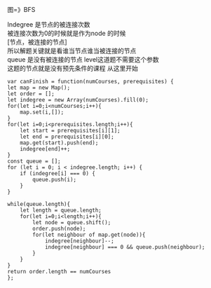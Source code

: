 图=》BFS     

Indegree 是节点的被连接次数     
被连接次数为0的时候就是作为node 的时候      
[节点，被连接的节点]      
所以解题关键就是看谁当节点谁当被连接的节点       
queue 是没有被连接的节点 level这道题不需要这个参数     
这题的节点就是没有预先条件的课程 从这里开始      
```code
var canFinish = function(numCourses, prerequisites) {
let map = new Map();
let order = [];
let indegree = new Array(numCourses).fill(0);
for(let i=0;i<numCourses;i++){
    map.set(i,[]);
}
for(let i=0;i<prerequisites.length;i++){
    let start = prerequisites[i][1];
    let end = prerequisites[i][0];
    map.get(start).push(end); 
    indegree[end]++;
}
const queue = [];
for (let i = 0; i < indegree.length; i++) {
    if (indegree[i] === 0) {
        queue.push(i);
    }
}

while(queue.length){
    let length = queue.length;
    for(let i=0;i<length;i++){
        let node = queue.shift();
        order.push(node);
        for(let neighbour of map.get(node)){
            indegree[neighbour]--;
            indegree[neighbour] === 0 && queue.push(neighbour);
        }
    }
}
return order.length == numCourses
};
```
